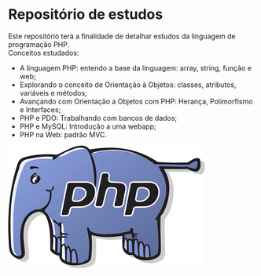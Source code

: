 # Repositório de estudos

Este repositório terá a finalidade de detalhar estudos da linguagem de programação PHP.</br>
Conceitos estudados:

- A linguagem PHP: entendo a base da linguagem: array, string, função e web;
- Explorando o conceito de Orientação à Objetos: classes, atributos, variáveis e métodos;
- Avançando com Orientação a Objetos com PHP: Herança, Polimorfismo e Interfaces;
- PHP e PDO: Trabalhando com bancos de dados;
- PHP e MySQL: Introdução a uma webapp;
- PHP na Web: padrão MVC.

![img_js](https://github.com/renatamoss/estudo_php/blob/main/php_img.png?raw=true)
